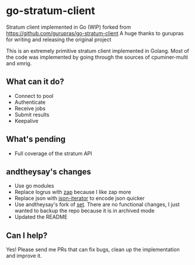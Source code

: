 # go-stratum-client
Stratum client implemented in Go (WIP) forked from https://github.com/gurupras/go-stratum-client 
A huge thanks to gurupras for writing and releasing the original project

This is an extremely primitive stratum client implemented in Golang. 
Most of the code was implemented by going through the sources of cpuminer-multi and xmrig.

## What can it do?
  - Connect to pool
  - Authenticate
  - Receive jobs
  - Submit results
  - Keepalive

## What's pending
  - Full coverage of the stratum API

## andtheysay's changes
  - Use go modules
  - Replace logrus with [zap](https://github.com/uber-go/zap) because I like zap more
  - Replace json with [json-iterator](https://github.com/json-iterator/go) to encode json quicker
  - Use andtheysay's fork of [set](github.com/fatih/set). There are no functional changes, I just wanted to backup the repo because it is in archived mode
  - Updated the README
  
## Can I help?
Yes! Please send me PRs that can fix bugs, clean up the implementation and improve it.
